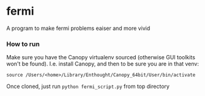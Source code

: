 # fermi

A program to make fermi problems eaiser and more vivid

### How to run

Make sure you have the Canopy virtualenv sourced (otherwise GUI toolkits won't be found). I.e. install Canopy, and then to be sure you are in that venv:
```
source /Users/<home>/Library/Enthought/Canopy_64bit/User/bin/activate
```

Once cloned, just run `python fermi_script.py` from top directory
